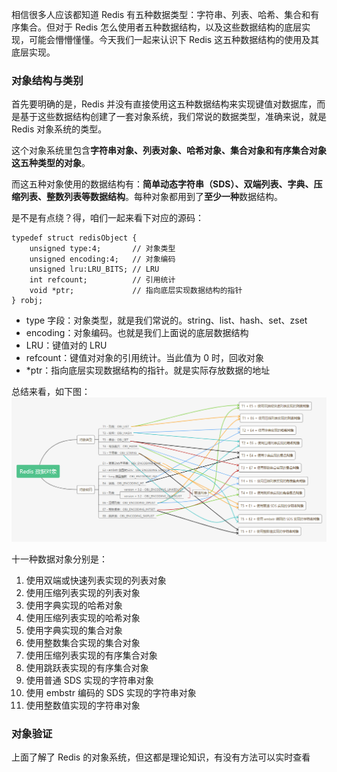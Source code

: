 相信很多人应该都知道 Redis 有五种数据类型：字符串、列表、哈希、集合和有序集合。但对于 Redis 怎么使用者五种数据结构，以及这些数据结构的底层实现，可能会懵懵懂懂。今天我们一起来认识下 Redis 这五种数据结构的使用及其底层实现。

### 对象结构与类别
首先要明确的是，Redis 并没有直接使用这五种数据结构来实现键值对数据库，而是基于这些数据结构创建了一套对象系统，我们常说的数据类型，准确来说，就是 Redis 对象系统的类型。

这个对象系统里包含**字符串对象、列表对象、哈希对象、集合对象和有序集合对象这五种类型的对象**。

而这五种对象使用的数据结构有：**简单动态字符串（SDS）、双端列表、字典、压缩列表、整数列表等数据结构**。每种对象都用到了**至少一种**数据结构。

是不是有点绕？得，咱们一起来看下对应的源码：
```
typedef struct redisObject {
    unsigned type:4;       // 对象类型
    unsigned encoding:4;   // 对象编码
    unsigned lru:LRU_BITS; // LRU 
    int refcount;          // 引用统计
    void *ptr;             // 指向底层实现数据结构的指针
} robj;
```

- type 字段：对象类型，就是我们常说的。string、list、hash、set、zset
- encoding：对象编码。也就是我们上面说的底层数据结构
- LRU：键值对的 LRU
- refcount：键值对对象的引用统计。当此值为 0 时，回收对象
- *ptr：指向底层实现数据结构的指针。就是实际存放数据的地址

总结来看，如下图：
![11 种不同编码的数据对象](https://raw.githubusercontent.com/zibinli/blog/master/Redis/_v_images/20190521202055424_22716.png)

十一种数据对象分别是：
1. 使用双端或快速列表实现的列表对象
2. 使用压缩列表实现的列表对象
3. 使用字典实现的哈希对象
4. 使用压缩列表实现的哈希对象
5. 使用字典实现的集合对象
6. 使用整数集合实现的集合对象
7. 使用压缩列表实现的有序集合对象
8. 使用跳跃表实现的有序集合对象
9. 使用普通 SDS 实现的字符串对象
10. 使用 embstr 编码的 SDS 实现的字符串对象
11. 使用整数值实现的字符串对象

### 对象验证
上面了解了 Redis 的对象系统，但这都是理论知识，有没有方法可以实时查看


